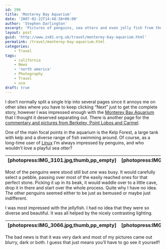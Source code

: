 ```yaml
---
id: 296
title: 'Monterey Bay Aquarium'
date: '2007-02-22T14:48:38+00:00'
author: 'Stephen Darlington'
excerpt: 'Pictures of penguins, sea otters and even jelly fish from the Monterey Bay Aquarium.'
layout: post
guid: 'http://www.zx81.org.uk/travel/monterey-bay-aquarium.html'
permalink: /travel/monterey-bay-aquarium.html
categories:
    - Travel
tags:
    - california
    - News
    - 'north america'
    - Photography
    - Travel
    - usa
draft: true
---
```


I don’t normally split a single trip into several pages since it annoys me on other sites where you have to keep clicking “Next” just to get the complete story, however I was impressed enough with the [Monterey Bay Aquarium](http://www.mbayaq.org/ "Monterey Bay Aquarium") that I thought it deserved separating out. There is another page for the [commentary and pictures from Berkeley, Point Lobos and Carmel](/travel/berkeley-point-lobos-and-carmel.html "Berkeley, Point Lobos and Carmel pictures").

One of the main focal points in the aquarium is the Kelp Forest, a large tank with kelp and a diverse range of fish swimming around. Of course, as a long-time user of [Linux](http://lwn.net/Gallery/ "Tux, the Linux mascot") I’m always impressed by penguins, and who wouldn’t love a playful sea otter?

| \[photopress:IMG\_3101.jpg,thumb,pp\_empty\] | \[photopress:IMG\_3104.jpg,thumb,pp\_empty\] | \[photopress:IMG\_3129.jpg,thumb,pp\_empty\] |
|---|---|---|

Most of the penguins were stood still but one was busy. It would carefully select a pebble, passing over most of the easily reached ones for that perfect stone. Picking it up in its beak, it would waddle over to a little cave, drop it in there and start over the whole process. Quite why I have no idea. The other penguins seemed either to be just as bemused or maybe just indifferent.

I was most impressed with the jellyfish. I had no idea that they were so diverse and beautiful. It was all helped by the nicely contrasting lighting.

| \[photopress:IMG\_3066.jpg,thumb,pp\_empty\] | \[photopress:IMG\_3078.jpg,thumb,pp\_empty\] | \[photopress:IMG\_3083.jpg,thumb,pp\_empty\] | \[photopress:IMG\_3092.jpg,thumb,pp\_empty\] |
|---|---|---|---|

The bad news is that it was very dark and most of my pictures came out blurry, dark or both. I guess that just means you’ll have to go see it yourself!